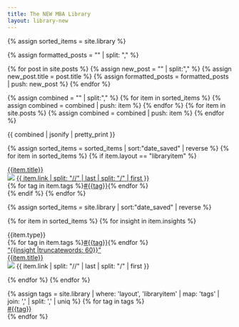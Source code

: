 ```yaml
---
title: The NEW MBA Library
layout: library-new
---
```




<!--Sources-->
<div class="w-100 center" id="sources">
<div class="mw8 w-100 center">
{% assign sorted_items = site.library %}

{% assign formatted_posts = "" | split: "," %}

{% for post in site.posts %}
{% assign new_post = "" | split:"," %}
{% assign new_post.title = post.title %}
{% assign formatted_posts = formatted_posts | push: new_post %}
{% endfor %}

{% assign combined = "" | split:"," %}
{% for item in sorted_items %}
{% assign combined = combined | push: item %}
{% endfor %}
{% for item in site.posts %}
{% assign combined = combined | push: item %}
{% endfor %}

{{ combined | jsonify | pretty_print }}


{% assign sorted_items = sorted_items | sort:"date_saved" | reverse %}
{% for item in sorted_items %}
{% if item.layout == "libraryitem" %}
<div class="pa3 mv3 w-100 br1 bg-newmba-offwhite item" data-item-title="{{item.title}}" data-item-source="{{item.link}}" data-item-tags="{{item.tags | join:',' }}">
<div class="flex flex-wrap w-100 items-center">
<a class="link black w-40-l w-100 b itemtitle" href="{{item.url}}">{{item.title}}</a>
<div class="w-30-l w-100 f7"><div class="flex"><img class="mr2 v-mid" src="https://www.google.com/s2/favicons?domain={{item.link}}"> <span class="black-70 i"><a class="link black" href="{{item.url}}">{{ item.link | split: "//" | last | split: "/" | first }}</a></span></div></div>
<div class="w-10"></div>
<div class="w-20-l w-100 tr f7">{% for tag in item.tags %}<a href="/library/?search={{tag}}" class="link newmba-purple b">#{{tag}}</a>{% endfor %}</div>
</div>
</div>
{% endif %}
{% endfor %}
</div>
</div>

<!--Quotes-->
<div class="w-100 center dn" id="quotes">
<div class="flex flex-wrap">

{% assign sorted_items = site.library | sort:"date_saved"  | reverse %}

{% for item in sorted_items %}
{% for insight in item.insights %}

<div class="w-third-l w-100 pa3 item" data-item-title="{{item.title}}" data-item-source="{{item.link}}" data-item-insight="{{insight}}" data-item-tags="{{item.tags | join:','}}">
  <div class="pa4 bg-newmba-offwhite f5 br2">
  <div class="flex justify-between pb3 f6">
    <div class="newmba-green ttu">{{item.type}}</div>
    <div class="">{% for tag in item.tags %}<a href="/library/?tag={{tag}}" class="link newmba-purple b">#{{tag}}</a>{% endfor %}</div>
  </div>
  <a href="{{item.url}}" class="link"><div class="i lh-copy b itemtext black">“{{insight |truncatewords: 60}}”</div></a>
  <div class="f6 pt3">
    <a href="{{item.url}}" class="link"><div class="pb2 itemtitle black">{{item.title}}</div></a>
    <div class="flex"><img class="mr2 v-mid br-100 ba b--newmba-green" src="https://www.google.com/s2/favicons?domain={{item.link}}"> <span class="black-70 i">{{ item.link | split: "//" | last | split: "/" | first }}</span></div>
  </div>
</div>

</div>

{% endfor %}
{% endfor %}
</div>
</div>


<!--Tags-->
<div class="w-100 center dn" id="tags">
<div class="flex flex-wrap">
{% assign tags = site.library | where: 'layout', 'libraryitem' | map: 'tags' | join: ',' | split: ',' | uniq %}
{% for tag in tags %}
<div class="w-third-l w-100 pa3 item">
    <div class="pa4 bg-newmba-offwhite f5 br2">
        <div class=""><a class="link newmba-purple b ttl" href="/library/?search={{tag}}">#{{tag}}</a></div>
    </div>
</div>
{% endfor %}
</div>
</div>